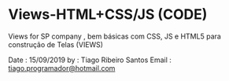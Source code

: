 # Views-HTML+CSS/JS (CODE)
Views for SP company  , bem básicas com CSS, JS e HTML5 para construção de Telas (VIEWS)

Date : 15/09/2019
by : Tiago Ribeiro Santos
Email : tiago.programador@hotmail.com
